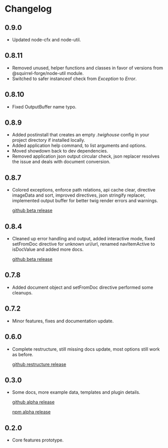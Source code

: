 # Changelog

## 0.9.0
- Updated node-cfx and node-util.

## 0.8.11
 - Removed unused, helper functions and classes in favor of versions from @squirrel-forge/node-util module.
 - Switched to safer instanceof check from *Exception* to *Error*.

## 0.8.10
 - Fixed OutputBuffer name typo.

## 0.8.9
 - Added postinstall that creates an empty *.twighouse* config in your project directory if installed locally.
 - Added application help command, to list arguments and options.
 - Moved showdown back to dev dependencies.
 - Removed application json output circular check, json replacer resolves the issue and deals with document conversion.

## 0.8.7
 - Colored exceptions, enforce path relations, api cache clear, directive imageData and sort, improved directives, json stringify replacer, implemented output buffer for better twig render errors and warnings.

   [github beta release](https://github.com/squirrel-forge/node-twighouse/releases/tag/0.8.7)

## 0.8.4
 - Cleaned up error handling and output, added interactive mode, fixed setFromDoc directive for unknown uri/url, renamed navItemActive to isDocValue and added more docs.

   [github beta release](https://github.com/squirrel-forge/node-twighouse/releases/tag/0.8.4)

## 0.7.8
 - Added document object and setFromDoc directive performed some cleanups.

## 0.7.2
 - Minor features, fixes and documentation update.

## 0.6.0
 - Complete restructure, still missing docs update, most options still work as before.

   [github restructure release](https://github.com/squirrel-forge/node-twighouse/releases/tag/0.6.0)

## 0.3.0
 - Some docs, more example data, templates and plugin details.

   [github alpha release](https://github.com/squirrel-forge/node-twighouse/releases/tag/0.3.0)

   [npm alpha release](https://www.npmjs.com/package/@squirrel-forge/twighouse/v/0.3.0)

## 0.2.0
 - Core features prototype.
